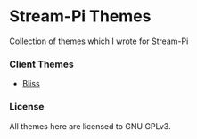 # Stream-Pi Themes

Collection of themes which I wrote for Stream-Pi

### Client Themes

* [Bliss](https://github.com/rnayabed/stream-pi-themes/tree/master/Client/in.rnayabed.bliss) 

### License

All themes here are licensed to GNU GPLv3.

